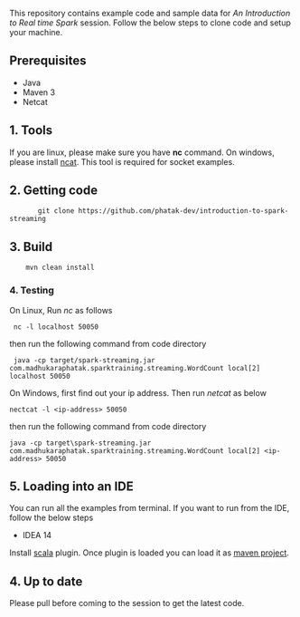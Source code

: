 This repository contains example code and sample data for *An Introduction to Real time Spark* session.
Follow the below steps to clone code and setup your machine.


## Prerequisites

* Java
* Maven 3
* Netcat

## 1. Tools

If you are linux, please make sure you have **nc** command. On windows, please install [ncat](http://nmap.org/ncat/).
This tool is required for socket examples.


## 2. Getting code

           git clone https://github.com/phatak-dev/introduction-to-spark-streaming


## 3. Build

        mvn clean install

### 4. Testing

On Linux, Run *nc* as follows 

     nc -l localhost 50050
     
then run the following command from code directory        
  
     java -cp target/spark-streaming.jar com.madhukaraphatak.sparktraining.streaming.WordCount local[2] localhost 50050
    

On Windows, first find out your ip address. Then run *netcat* as below      

    nectcat -l <ip-address> 50050

then run the following command from code directory         
  
    java -cp target\spark-streaming.jar com.madhukaraphatak.sparktraining.streaming.WordCount local[2] <ip-address> 50050   


## 5. Loading into an IDE

You can run all the examples from terminal. If you want to run from the IDE, follow the below steps


* IDEA 14

 Install [scala](https://plugins.jetbrains.com/plugin/?id=1347) plugin. Once plugin is loaded you can load it as [maven
 project](https://www.jetbrains.com/idea/help/importing-project-from-maven-model.html).


## 4. Up to date

Please pull before coming to the session to get the latest code.
